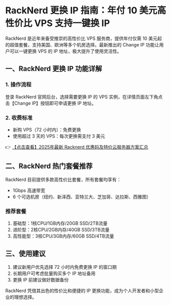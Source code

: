 # RackNerd 更换 IP 指南：年付 10 美元高性价比 VPS 支持一键换 IP

RackNerd 是近年来备受推崇的高性价比 VPS 服务商，提供年付仅需 10 美元起的超值套餐，支持美国、欧洲等多个机房选择。最新推出的 Change IP 功能让用户可以一键更换 VPS 的 IP 地址，极大提升了使用灵活性。

## 一、RackNerd 更换 IP 功能详解

### 1. 操作流程
登录 RackNerd 官网后台，选择需要更换 IP 的 VPS 实例，在详情页面左下角点击【Change IP】按钮即可申请更换 IP 地址。

### 2. 收费标准
- 新购 VPS（72 小时内）：免费更换
- 使用超过 3 天的 VPS：每次更换需支付 3 美元

👉 [【点击查看】2025年最新 Racknerd 优惠码及特价云服务器方案汇总](https://bit.ly/Rack_Nerd)

## 二、RackNerd 热门套餐推荐

RackNerd 目前提供多款高性价比套餐，所有套餐均享有：
- 1Gbps 高速带宽
- 6 个可选机房（纽约、新泽西、亚特兰大、芝加哥、达拉斯、西雅图）

### 推荐套餐
1. 基础型：1核CPU/1GB内存/20GB SSD/2TB流量
2. 进阶型：2核CPU/2GB内存/40GB SSD/3TB流量
3. 高性能型：3核CPU/3GB内存/60GB SSD/4TB流量

## 三、使用建议
1. 建议新用户优先选择 72 小时内免费更换 IP 的窗口期
2. 长期用户可考虑批量购买多个 IP 地址备用
3. 更换 IP 前建议做好数据备份

RackNerd 凭借其出色的性价比和便捷的 IP 更换功能，成为个人开发者和小型企业的理想选择。